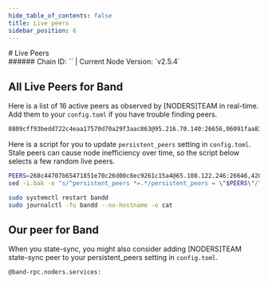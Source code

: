 ```yaml
---
hide_table_of_contents: false
title: Live peers
sidebar_position: 6
---
```


<div class="h1-with-icon icon-band">
# Live Peers
</div>
###### Chain ID: `` | Current Node Version: `v2.5.4`

## All Live Peers for Band
Here is a list of 16 active peers as observed by [NODERS]TEAM in real-time. Add them to your `config.toml` if you have trouble finding peers.

```bash
8809cff93bedd722c4eaa17570d70a29f3aac863@95.216.70.140:26656,06091faa832099014c45348abd56c531944698c8@65.108.226.166:26656,03d8998530017c29e57f1d164c556e28ff48e710@65.108.76.28:22956,2ff747c23213cca5551cf2f73762e2dfd555db0e@65.21.95.15:11056,618e7d04de1d08c1231322ac9fa7d459c9e9a25c@65.109.24.82:44656,f6c5ff15414bdaaeff59f555eae5ca745c03b37e@77.68.30.186:26656,bbef857a9fdf7d91059c73427d6d3af8c171a828@144.202.9.124:13100,420994846f175d0413796be9caea49e07ad3a503@65.109.99.157:16600,c4254584ff19eb934e01efd485278cea1820da32@15.235.115.152:13100,b538f373cf7a4c08d4fcd2977d3d6f242a937cb4@52.89.32.24:26656,b2cda4464e60ac7303f5da05fdbe0227a75842c5@135.181.166.19:26656,7ff95d67cb57b44eba11bed8f3a157eb42bf8311@153.139.245.107:26656,268c44707b65471851e70c26d00c8ec9261c15a4@65.108.122.246:26646,c3594887b3a4b6a7fb2355c8f3a03f50e3510f70@168.119.146.110:25656,4dcdc885ca61d758f5343a0afd1058e41cb36e73@37.27.112.99:26610,34959257a5baf0cd0b4b300975ccdede3167b909@34.126.152.67:26656
```

Here is a script for you to update `persistent_peers` setting in `config.toml`. Stale peers can cause node inefficiency over time, so the script below selects a few random live peers.

```bash
PEERS=268c44707b65471851e70c26d00c8ec9261c15a4@65.108.122.246:26646,420994846f175d0413796be9caea49e07ad3a503@65.109.99.157:16600,c4254584ff19eb934e01efd485278cea1820da32@15.235.115.152:13100,b538f373cf7a4c08d4fcd2977d3d6f242a937cb4@52.89.32.24:26656,4dcdc885ca61d758f5343a0afd1058e41cb36e73@37.27.112.99:26610
sed -i.bak -e "s/^persistent_peers *=.*/persistent_peers = \"$PEERS\"/" ~/.band/config/config.toml

sudo systemctl restart bandd
sudo journalctl -fu bandd --no-hostname -o cat
```

## Our peer for Band
When you state-sync, you might also consider adding [NODERS]TEAM state-sync peer to your persistent_peers setting in `config.toml`.

```bash
@band-rpc.noders.services:
```
